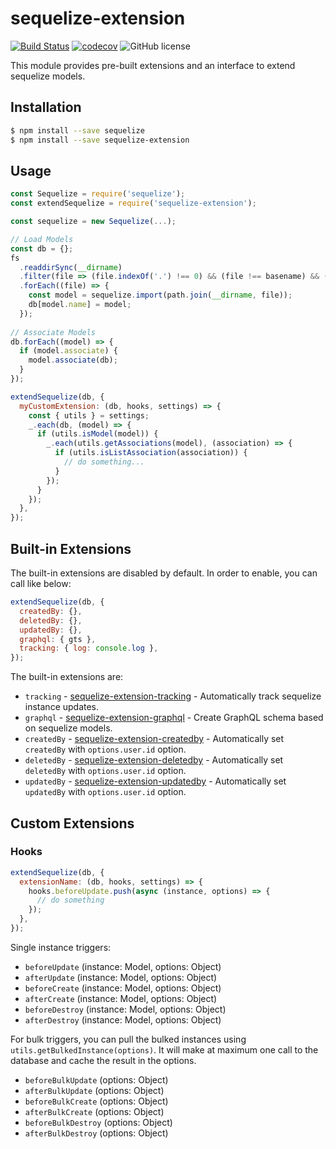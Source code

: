 # sequelize-extension

[![Build Status](https://travis-ci.org/gcmarques/sequelize-extension.svg?branch=master)](https://travis-ci.org/gcmarques/sequelize-extension)
[![codecov](https://codecov.io/gh/gcmarques/sequelize-extension/branch/master/graph/badge.svg)](https://codecov.io/gh/gcmarques/sequelize-extension)
![GitHub license](https://img.shields.io/github/license/gcmarques/sequelize-extension.svg)

This module provides pre-built extensions and an interface to extend sequelize models.

## Installation
```bash
$ npm install --save sequelize
$ npm install --save sequelize-extension
```

## Usage

```javascript
const Sequelize = require('sequelize');
const extendSequelize = require('sequelize-extension');

const sequelize = new Sequelize(...);

// Load Models
const db = {};
fs
  .readdirSync(__dirname)
  .filter(file => (file.indexOf('.') !== 0) && (file !== basename) && (file.slice(-3) === '.js'))
  .forEach((file) => {
    const model = sequelize.import(path.join(__dirname, file));
    db[model.name] = model;
  });
  
// Associate Models
db.forEach((model) => {
  if (model.associate) {
    model.associate(db);
  }
});

extendSequelize(db, {
  myCustomExtension: (db, hooks, settings) => {
    const { utils } = settings;
    _.each(db, (model) => {
      if (utils.isModel(model)) {
        _.each(utils.getAssociations(model), (association) => {
          if (utils.isListAssociation(association)) {
            // do something...
          }
        });
      }
    });
  },
});
```

## Built-in Extensions

The built-in extensions are disabled by default. In order to enable, you can call like below:

```javascript
extendSequelize(db, {
  createdBy: {},
  deletedBy: {},
  updatedBy: {},
  graphql: { gts },
  tracking: { log: console.log },
});
```

The built-in extensions are:
* `tracking` - [sequelize-extension-tracking](https://www.npmjs.com/package/sequelize-extension-tracking) - Automatically track sequelize instance updates.
* `graphql` - [sequelize-extension-graphql](https://www.npmjs.com/package/sequelize-extension-graphql) - Create GraphQL schema based on sequelize models.
* `createdBy` - [sequelize-extension-createdby](https://www.npmjs.com/package/sequelize-extension-createdby) - Automatically set `createdBy` with `options.user.id` option.
* `deletedBy` - [sequelize-extension-deletedby](https://www.npmjs.com/package/sequelize-extension-deletedby) - Automatically set `deletedBy` with `options.user.id` option.
* `updatedBy` - [sequelize-extension-updatedby](https://www.npmjs.com/package/sequelize-extension-updatedby) - Automatically set `updatedBy` with `options.user.id` option.

## Custom Extensions

### Hooks
```javascript
extendSequelize(db, {
  extensionName: (db, hooks, settings) => {
    hooks.beforeUpdate.push(async (instance, options) => {
      // do something
    });
  },
});
```

Single instance triggers:
* `beforeUpdate` (instance: Model, options: Object)
* `afterUpdate` (instance: Model, options: Object)
* `beforeCreate` (instance: Model, options: Object)
* `afterCreate` (instance: Model, options: Object)
* `beforeDestroy` (instance: Model, options: Object)
* `afterDestroy` (instance: Model, options: Object)

For bulk triggers, you can pull the bulked instances using `utils.getBulkedInstance(options)`. It will make at maximum one call to the database and cache the result in the options.
* `beforeBulkUpdate` (options: Object)
* `afterBulkUpdate` (options: Object)
* `beforeBulkCreate` (options: Object)
* `afterBulkCreate` (options: Object)
* `beforeBulkDestroy` (options: Object)
* `afterBulkDestroy` (options: Object)
